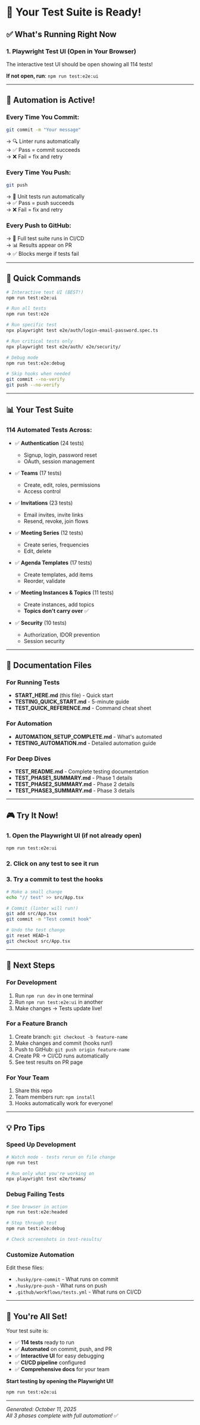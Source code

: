 # 🎉 Your Test Suite is Ready!

## ✅ What's Running Right Now

### 1. Playwright Test UI (Open in Your Browser)
The interactive test UI should be open showing all 114 tests!

**If not open, run**: `npm run test:e2e:ui`

---

## 🤖 Automation is Active!

### Every Time You Commit:
```bash
git commit -m "Your message"
```
→ 🔍 Linter runs automatically  
→ ✅ Pass = commit succeeds  
→ ❌ Fail = fix and retry

### Every Time You Push:
```bash
git push
```
→ 🧪 Unit tests run automatically  
→ ✅ Pass = push succeeds  
→ ❌ Fail = fix and retry

### Every Push to GitHub:
→ 🤖 Full test suite runs in CI/CD  
→ 📊 Results appear on PR  
→ ✅ Blocks merge if tests fail

---

## 🎯 Quick Commands

```bash
# Interactive test UI (BEST!)
npm run test:e2e:ui

# Run all tests
npm run test:e2e

# Run specific test
npx playwright test e2e/auth/login-email-password.spec.ts

# Run critical tests only
npx playwright test e2e/auth/ e2e/security/

# Debug mode
npm run test:e2e:debug

# Skip hooks when needed
git commit --no-verify
git push --no-verify
```

---

## 📊 Your Test Suite

### 114 Automated Tests Across:

- ✅ **Authentication** (24 tests)
  - Signup, login, password reset
  - OAuth, session management
  
- ✅ **Teams** (17 tests)
  - Create, edit, roles, permissions
  - Access control
  
- ✅ **Invitations** (23 tests)
  - Email invites, invite links
  - Resend, revoke, join flows
  
- ✅ **Meeting Series** (12 tests)
  - Create series, frequencies
  - Edit, delete
  
- ✅ **Agenda Templates** (17 tests)
  - Create templates, add items
  - Reorder, validate
  
- ✅ **Meeting Instances & Topics** (11 tests)
  - Create instances, add topics
  - **Topics don't carry over** ✅
  
- ✅ **Security** (10 tests)
  - Authorization, IDOR prevention
  - Session security

---

## 📁 Documentation Files

### For Running Tests
- **START_HERE.md** (this file) - Quick start
- **TESTING_QUICK_START.md** - 5-minute guide
- **TEST_QUICK_REFERENCE.md** - Command cheat sheet

### For Automation
- **AUTOMATION_SETUP_COMPLETE.md** - What's automated
- **TESTING_AUTOMATION.md** - Detailed automation guide

### For Deep Dives
- **TEST_README.md** - Complete testing documentation
- **TEST_PHASE1_SUMMARY.md** - Phase 1 details
- **TEST_PHASE2_SUMMARY.md** - Phase 2 details
- **TEST_PHASE3_SUMMARY.md** - Phase 3 details

---

## 🎮 Try It Now!

### 1. Open the Playwright UI (if not already open)
```bash
npm run test:e2e:ui
```

### 2. Click on any test to see it run

### 3. Try a commit to test the hooks
```bash
# Make a small change
echo "// test" >> src/App.tsx

# Commit (linter will run!)
git add src/App.tsx
git commit -m "Test commit hook"

# Undo the test change
git reset HEAD~1
git checkout src/App.tsx
```

---

## 🎯 Next Steps

### For Development
1. Run `npm run dev` in one terminal
2. Run `npm run test:e2e:ui` in another
3. Make changes → Tests update live!

### For a Feature Branch
1. Create branch: `git checkout -b feature-name`
2. Make changes and commit (hooks run!)
3. Push to GitHub: `git push origin feature-name`
4. Create PR → CI/CD runs automatically
5. See test results on PR page

### For Your Team
1. Share this repo
2. Team members run: `npm install`
3. Hooks automatically work for everyone!

---

## 💡 Pro Tips

### Speed Up Development
```bash
# Watch mode - tests rerun on file change
npm run test

# Run only what you're working on
npx playwright test e2e/teams/
```

### Debug Failing Tests
```bash
# See browser in action
npm run test:e2e:headed

# Step through test
npm run test:e2e:debug

# Check screenshots in test-results/
```

### Customize Automation
Edit these files:
- `.husky/pre-commit` - What runs on commit
- `.husky/pre-push` - What runs on push
- `.github/workflows/tests.yml` - What runs on CI/CD

---

## 🎉 You're All Set!

Your test suite is:
- ✅ **114 tests** ready to run
- ✅ **Automated** on commit, push, and PR
- ✅ **Interactive UI** for easy debugging
- ✅ **CI/CD pipeline** configured
- ✅ **Comprehensive docs** for your team

**Start testing by opening the Playwright UI!**

```bash
npm run test:e2e:ui
```

---

*Generated: October 11, 2025*  
*All 3 phases complete with full automation!* ✅

